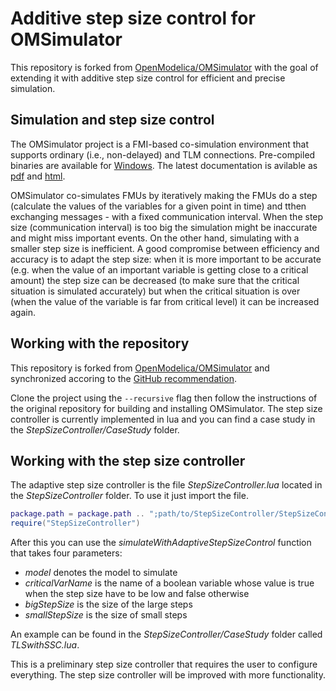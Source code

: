 # Additive step size control for OMSimulator

This repository is forked from [OpenModelica/OMSimulator](https://github.com/OpenModelica/OMSimulator) with the goal of extending it with additive step size control for efficient and precise simulation.

## Simulation and step size control

The OMSimulator project is a FMI-based co-simulation environment that supports ordinary (i.e., non-delayed) and TLM connections. Pre-compiled binaries are available for [Windows](https://test.openmodelica.org/hudson/job/OMSimulator-Windows-GCC/lastSuccessfulBuild/artifact/OMSimulator/install/mingw/OMSimulator-mingw-master.zip). The latest documentation is avilable as [pdf](https://openmodelica.org/doc/OMSimulator/OMSimulator.pdf) and [html](https://openmodelica.org/doc/OMSimulator/html/).

OMSimulator co-simulates FMUs by iteratively making the FMUs do a step (calculate the values of the variables for a given point in time) and tthen exchanging messages - with a fixed communication interval. When the step size (communication interval) is too big the simulation might be inaccurate and might miss important events. On the other hand, simulating with a smaller step size is inefficient. A good compromise between efficiency and accuracy is to adapt the step size: when it is more important to be accurate (e.g. when the value of an important variable is getting close to a critical amount) the step size can be decreased (to make sure that the critical situation is simulated accurately) but when the critical situation is over (when the value of the variable is far from critical level) it can be increased again.


## Working with the repository

This repository is forked from [OpenModelica/OMSimulator](https://github.com/OpenModelica/OMSimulator) and synchronized accoring to the [GitHub recommendation](https://help.github.com/articles/syncing-a-fork/).

Clone the project using the `--recursive` flag then follow the instructions of the original repository for building and installing OMSimulator. The step size controller is currently implemented in lua and you can find a case study in the _StepSizeController/CaseStudy_ folder.

## Working with the step size controller

The adaptive step size controller is the file _StepSizeController.lua_ located in the _StepSizeController_ folder. To use it just import the file.

```lua
package.path = package.path .. ";path/to/StepSizeController/StepSizeController.lua"
require("StepSizeController")
```

After this you can use the _simulateWithAdaptiveStepSizeControl_ function that takes four parameters:
* _model_ denotes the model to simulate
* _criticalVarName_ is the name of a boolean variable whose value is true when the step size have to be low and false otherwise
* _bigStepSize_ is the size of the large steps
* _smallStepSize_ is the size of small steps

An example can be found in the _StepSizeController/CaseStudy_ folder called _TLSwithSSC.lua_.

This is a preliminary step size controller that requires the user to configure everything. The step size controller will be improved with more functionality.
